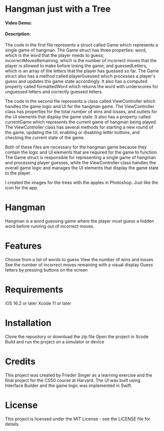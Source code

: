 # Hangman just with a Tree
#### Video Demo:  <URL HERE>
#### Description:

The code in the first file represents a struct called Game which represents a single game of hangman. The Game struct has three properties: word, which is the word that the player needs to guess; incorrectMovesRemaining, which is the number of incorrect moves that the player is allowed to make before losing the game; and guessedLetters, which is an array of the letters that the player has guessed so far. The Game struct also has a method called playerGuessed which processes a player's guess and updates the game state accordingly. It also has a computed property called formattedWord which returns the word with underscores for unguessed letters and correctly guessed letters.

The code in the second file represents a class called ViewController which handles the game logic and UI for the hangman game. The ViewController class has properties for the total number of wins and losses, and outlets for the UI elements that display the game state. It also has a property called currentGame which represents the current game of hangman being played. The ViewController class has several methods for starting a new round of the game, updating the UI, enabling or disabling letter buttons, and checking the current state of the game.

Both of these files are necessary for the hangman game because they contain the logic and UI elements that are required for the game to function. The Game struct is responsible for representing a single game of hangman and processing player guesses, while the ViewController class handles the overall game logic and manages the UI elements that display the game state to the player.

I created the images for the trees with the apples in Photoshop. Just like the icon for the app.

# Hangman

Hangman is a word guessing game where the player must guess a hidden word before running out of incorrect moves.

# Features

Choose from a list of words to guess
View the number of wins and losses
See the number of incorrect moves remaining with a visual display
Guess letters by pressing buttons on the screen

# Requirements

iOS 16.2 or later
Xcode 11 or later

# Installation

Clone the repository or download the zip file
Open the project in Xcode
Build and run the project on a simulator or device

# Credits

This project was created by Frieder Singer as a learning exercise and the final project for the CS50 course at Harvard.
The UI was built using Interface Builder and the game logic was implemented in Swift.

# License

This project is licensed under the MIT License - see the LICENSE file for details.
